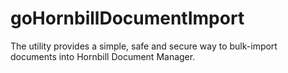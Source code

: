 # goHornbillDocumentImport
The utility provides a simple, safe and secure way to bulk-import documents into Hornbill Document Manager.
